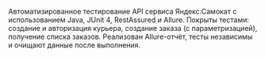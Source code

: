 Автоматизированное тестирование API сервиса Яндекс.Самокат с использованием Java, JUnit 4, RestAssured и Allure.
Покрыты тестами: создание и авторизация курьера, создание заказа (с параметризацией), получение списка заказов.
Реализован Allure-отчёт, тесты независимы и очищают данные после выполнения.
